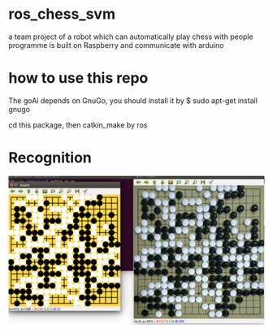 # ros_chess_svm
a team project of a robot which can automatically play chess with people
programme is built on Raspberry and communicate with arduino

# how to use this repo
The goAi depends on GnuGo, you should install it by 
$ sudo apt-get install gnugo

cd this package, then catkin_make by ros

# Recognition

![demo.png](https://github.com/qinxuan2006/ros_chess_svm/blob/master/src/go_player/src/demo.png)
